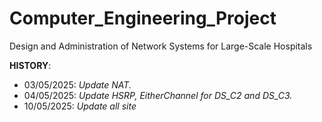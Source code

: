 # Computer_Engineering_Project
Design and Administration of Network Systems for Large-Scale Hospitals

**HISTORY**:
- 03/05/2025: *Update NAT.*
- 04/05/2025: *Update HSRP, EitherChannel for DS_C2 and DS_C3.*
- 10/05/2025: *Update all site*